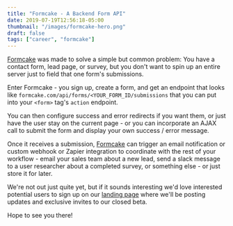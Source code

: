 ```yaml
---
title: "Formcake - A Backend Form API"
date: 2019-07-19T12:56:18-05:00
thumbnail: "/images/formcake-hero.png"
draft: false
tags: ["career", "formcake"]
---
```


[Formcake](https://formcake.com) was made to solve a simple but common problem: You have a contact form, lead page, or survey, but you don't want to spin up an entire server just to field that one form's submissions.

Enter Formcake - you sign up, create a form, and get an endpoint that looks like `formcake.com/api/forms/<YOUR_FORM_ID/submissions` that you can put into your `<form>` tag's `action` endpoint.

You can then configure success and error redirects if you want them, or just have the user stay on the current page - or you can incorporate an AJAX call to submit the form and display your own success / error message.

Once it receives a submission, [Formcake](https://formcake.com) can trigger an email notification or custom webhook or Zapier integration to coordinate with the rest of your workflow - email your sales team about a new lead, send a slack message to a user researcher about a completed survey, or something else - or just store it for later.

We're not out just quite yet, but if it sounds interesting we'd love interested potential users to sign up on our [landing page](https://formcake.com) where we'll be posting updates and exclusive invites to our closed beta.

Hope to see you there!